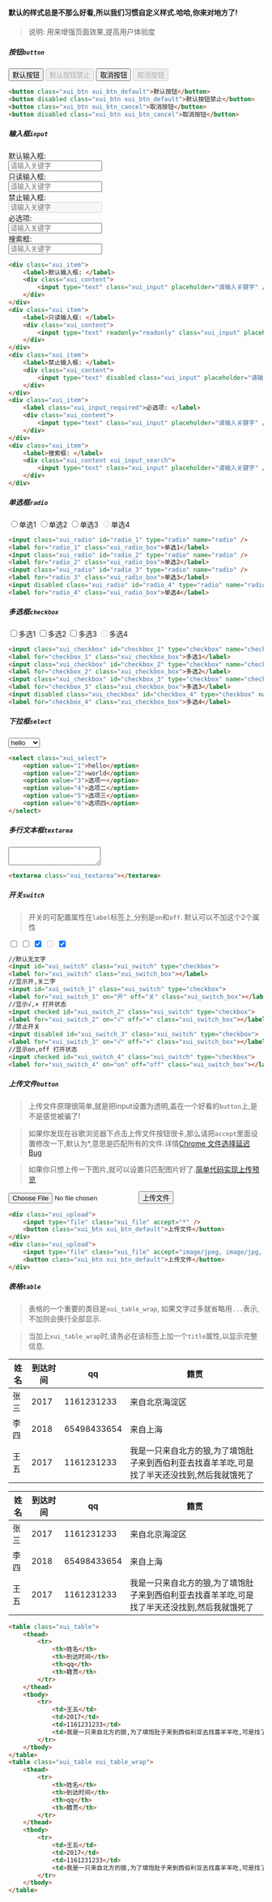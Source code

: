 <link rel="stylesheet" type="text/css" href="../assets/xui.css">
<script type="text/javascript" src="../assets/xui.js"></script>

#### 默认的样式总是不那么好看,所以我们习惯自定义样式.哈哈,你来对地方了!

>说明: 用来增强页面效果,提高用户体验度


##### 按钮`button`

<button class="xui_btn xui_btn_default">默认按钮</button>
<button disabled class="xui_btn xui_btn_default">默认按钮禁止</button>
<button class="xui_btn xui_btn_cancel">取消按钮</button>
<button disabled class="xui_btn xui_btn_cancel">取消按钮</button>


```html
<button class="xui_btn xui_btn_default">默认按钮</button>
<button disabled class="xui_btn xui_btn_default">默认按钮禁止</button>
<button class="xui_btn xui_btn_cancel">取消按钮</button>
<button disabled class="xui_btn xui_btn_cancel">取消按钮</button>
```

##### 输入框`input`

<div class="xui_item">
	<label>默认输入框: </label>
	<div class="xui_content">
		<input type="text" class="xui_input" placeholder="请输入关键字" />
	</div>
</div>
<div class="xui_item">
	<label>只读输入框: </label>
	<div class="xui_content">
		<input type="text" readonly="readonly" class="xui_input" placeholder="请输入关键字" />
	</div>
</div>
<div class="xui_item">
	<label>禁止输入框: </label>
	<div class="xui_content">
		<input type="text" disabled class="xui_input" placeholder="请输入关键字" />
	</div>
</div>
<div class="xui_item">
	<label class="xui_input_required">必选项: </label>
	<div class="xui_content">
		<input type="text" class="xui_input" placeholder="请输入关键字" />
	</div>
</div>
<div class="xui_item">
	<label>搜索框: </label>
	<div class="xui_content xui_input_search">
		<input type="text" class="xui_input" placeholder="请输入关键字" />
	</div>
</div>

```html
<div class="xui_item">
	<label>默认输入框: </label>
	<div class="xui_content">
		<input type="text" class="xui_input" placeholder="请输入关键字" />
	</div>
</div>
<div class="xui_item">
	<label>只读输入框: </label>
	<div class="xui_content">
		<input type="text" readonly="readonly" class="xui_input" placeholder="请输入关键字" />
	</div>
</div>
<div class="xui_item">
	<label>禁止输入框: </label>
	<div class="xui_content">
		<input type="text" disabled class="xui_input" placeholder="请输入关键字" />
	</div>
</div>
<div class="xui_item">
	<label class="xui_input_required">必选项: </label>
	<div class="xui_content">
		<input type="text" class="xui_input" placeholder="请输入关键字" />
	</div>
</div>
<div class="xui_item">
	<label>搜索框: </label>
	<div class="xui_content xui_input_search">
		<input type="text" class="xui_input" placeholder="请输入关键字" />
	</div>
</div>
```

##### 单选框`radio`
<div>
	<input class="xui_radio" id="radio_1" type="radio" name="radio" /><label for="radio_1" class="xui_radio_box">单选1</label>
	<input class="xui_radio" id="radio_2" type="radio" name="radio" /><label for="radio_2" class="xui_radio_box">单选2</label>
	<input class="xui_radio" id="radio_3" type="radio" name="radio" /><label for="radio_3" class="xui_radio_box">单选3</label>
	<input disabled class="xui_radio" id="radio_4" type="radio" name="radio" /><label for="radio_4" class="xui_radio_box">单选4</label>
</div>

```html
<input class="xui_radio" id="radio_1" type="radio" name="radio" />
<label for="radio_1" class="xui_radio_box">单选1</label>
<input class="xui_radio" id="radio_2" type="radio" name="radio" />
<label for="radio_2" class="xui_radio_box">单选2</label>
<input class="xui_radio" id="radio_3" type="radio" name="radio" />
<label for="radio_3" class="xui_radio_box">单选3</label>
<input disabled class="xui_radio" id="radio_4" type="radio" name="radio" />
<label for="radio_4" class="xui_radio_box">单选4</label>
```

##### 多选框`checkbox`
<div>
	<input class="xui_checkbox" id="checkbox_1" type="checkbox" name="checkbox" /><label for="checkbox_1" class="xui_checkbox_box">多选1</label>
	<input class="xui_checkbox" id="checkbox_2" type="checkbox" name="checkbox" /><label for="checkbox_2" class="xui_checkbox_box">多选2</label>
	<input class="xui_checkbox" id="checkbox_3" type="checkbox" name="checkbox" /><label for="checkbox_3" class="xui_checkbox_box">多选3</label>
	<input disabled class="xui_checkbox" id="checkbox_4" type="checkbox" name="checkbox" /><label for="checkbox_4" class="xui_checkbox_box">多选4</label>
</div>

```html
<input class="xui_checkbox" id="checkbox_1" type="checkbox" name="checkbox" />
<label for="checkbox_1" class="xui_checkbox_box">多选1</label>
<input class="xui_checkbox" id="checkbox_2" type="checkbox" name="checkbox" />
<label for="checkbox_2" class="xui_checkbox_box">多选2</label>
<input class="xui_checkbox" id="checkbox_3" type="checkbox" name="checkbox" />
<label for="checkbox_3" class="xui_checkbox_box">多选3</label>
<input disabled class="xui_checkbox" id="checkbox_4" type="checkbox" name="checkbox" />
<label for="checkbox_4" class="xui_checkbox_box">多选4</label>
```

##### 下拉框`select`
<select class="xui_select">
	<option value="1">hello</option>
	<option value="2">world</option>
	<option value="3">选项一</option>
	<option value="4">选项二</option>
	<option value="5">选项三</option>
	<option value="6">选项四</option>
</select>

```html
<select class="xui_select">
	<option value="1">hello</option>
	<option value="2">world</option>
	<option value="3">选项一</option>
	<option value="4">选项二</option>
	<option value="5">选项三</option>
	<option value="6">选项四</option>
</select>
```

##### 多行文本框`textarea`

<textarea class="xui_textarea"></textarea>

```html
<textarea class="xui_textarea"></textarea>
```

##### 开关`switch`
> 开关的可配置属性在`label`标签上,分别是`on`和`off`. 默认可以不加这个2个属性

<div>
	<input id="xui_switch" class="xui_switch" type="checkbox">
	<label for="xui_switch" class="xui_switch_box"></label>
	<input id="xui_switch_1" class="xui_switch" type="checkbox">
	<label for="xui_switch_1" on="开" off="关" class="xui_switch_box"></label>
	<input checked id="xui_switch_2" class="xui_switch" type="checkbox">
	<label for="xui_switch_2" on="√" off="×" class="xui_switch_box"></label>
	<input disabled id="xui_switch_3" class="xui_switch" type="checkbox">
	<label for="xui_switch_3" on="√" off="×" class="xui_switch_box"></label>
	<input checked id="xui_switch_4" class="xui_switch" type="checkbox">
	<label for="xui_switch_4" on="on" off="off" class="xui_switch_box"></label>
</div>

```html
//默认无文字
<input id="xui_switch" class="xui_switch" type="checkbox">
<label for="xui_switch" class="xui_switch_box"></label>
//显示开,关二字
<input id="xui_switch_1" class="xui_switch" type="checkbox">
<label for="xui_switch_1" on="开" off="关" class="xui_switch_box"></label>
//显示√,× 打开状态
<input checked id="xui_switch_2" class="xui_switch" type="checkbox">
<label for="xui_switch_2" on="√" off="×" class="xui_switch_box"></label>
//禁止开关
<input disabled id="xui_switch_3" class="xui_switch" type="checkbox">
<label for="xui_switch_3" on="√" off="×" class="xui_switch_box"></label>
//显示on,off 打开状态
<input checked id="xui_switch_4" class="xui_switch" type="checkbox">
<label for="xui_switch_4" on="on" off="off" class="xui_switch_box"></label>
```

##### 上传文件`button`
> 上传文件原理很简单,就是把input设置为透明,盖在一个好看的`button`上,是不是感觉被骗了!

> 如果你发现在谷歌浏览器下点击上传文件按钮很卡,那么请把`accept`里面设置修改一下,默认为*,意思是匹配所有的文件.详情[Chrome 文件选择延迟 Bug](https://zhuanlan.zhihu.com/p/27946188)

> 如果你只想上传一下图片,就可以设置只匹配图片好了.[简单代码实现上传预览](http://xumengzi.top/xumeng/20160712/2016-07-12.html)

<div class="xui_upload">
	<input type="file" class="xui_file" accept="image/jpeg, image/jpg, image/png, image/bmp" />
	<button class="xui_btn xui_btn_default">上传文件</button>
</div>

```html
<div class="xui_upload">
	<input type="file" class="xui_file" accept="*" />
	<button class="xui_btn xui_btn_default">上传文件</button>
</div>
<div class="xui_upload">
	<input type="file" class="xui_file" accept="image/jpeg, image/jpg, image/png, image/bmp" />
	<button class="xui_btn xui_btn_default">上传文件</button>
</div>
```

##### 表格`table`
> 表格的一个重要的类目是`xui_table_wrap`, 如果文字过多就省略用`...`表示, 不加则会换行全部显示.

> 当加上`xui_table_wrap`时,请务必在该标签上加一个`title`属性,以显示完整信息.

<div>
	<table class="xui_table">
		<thead>
			<tr>
				<th>姓名</th>
				<th>到达时间</th>
				<th>qq</th>
				<th>籍贯</th>
			</tr>
		</thead>
		<tbody>
			<tr>
				<td>张三</td>
				<td>2017</td>
				<td>1161231233</td>
				<td>来自北京海淀区</td>
			</tr>
			<tr>
				<td>李四</td>
				<td>2018</td>
				<td>65498433654</td>
				<td>来自上海</td>
			</tr>
			<tr>
				<td>王五</td>
				<td>2017</td>
				<td>1161231233</td>
				<td>我是一只来自北方的狼,为了填饱肚子来到西伯利亚去找喜羊羊吃,可是找了半天还没找到,然后我就饿死了</td>
			</tr>
		</tbody>
	</table>
	<table class="xui_table xui_table_wrap">
		<thead>
			<tr>
				<th>姓名</th>
				<th>到达时间</th>
				<th>qq</th>
				<th>籍贯</th>
			</tr>
		</thead>
		<tbody>
			<tr>
				<td>张三</td>
				<td>2017</td>
				<td>1161231233</td>
				<td>来自北京海淀区</td>
			</tr>
			<tr>
				<td>李四</td>
				<td>2018</td>
				<td>65498433654</td>
				<td>来自上海</td>
			</tr>
			<tr>
				<td>王五</td>
				<td>2017</td>
				<td>1161231233</td>
				<td title="我是一只来自北方的狼,为了填饱肚子来到西伯利亚去找喜羊羊吃,可是找了半天还没找到,然后我就饿死了">我是一只来自北方的狼,为了填饱肚子来到西伯利亚去找喜羊羊吃,可是找了半天还没找到,然后我就饿死了</td>
			</tr>
		</tbody>
	</table>
</div>

```html
<table class="xui_table">
	<thead>
		<tr>
			<th>姓名</th>
			<th>到达时间</th>
			<th>qq</th>
			<th>籍贯</th>
		</tr>
	</thead>
	<tbody>
		<tr>
			<td>王五</td>
			<td>2017</td>
			<td>1161231233</td>
			<td>我是一只来自北方的狼,为了填饱肚子来到西伯利亚去找喜羊羊吃,可是找了半天还没找到,然后我就饿死了</td>
		</tr>
	</tbody>
</table>
<table class="xui_table xui_table_wrap">
	<thead>
		<tr>
			<th>姓名</th>
			<th>到达时间</th>
			<th>qq</th>
			<th>籍贯</th>
		</tr>
	</thead>
	<tbody>
		<tr>
			<td>王五</td>
			<td>2017</td>
			<td>1161231233</td>
			<td>我是一只来自北方的狼,为了填饱肚子来到西伯利亚去找喜羊羊吃,可是找了半天还没找到,然后我就饿死了</td>
		</tr>
	</tbody>
</table>
```